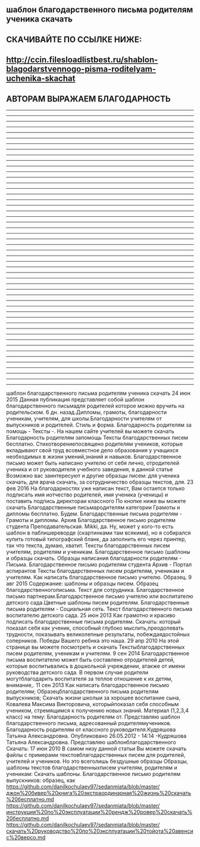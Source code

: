 шаблон благодарственного письма родителям ученика скачать
--------------------------------------------------
СКАЧИВАЙТЕ ПО ССЫЛКЕ НИЖЕ:
--------------------------------------------------
http://ccin.filesloadlistbest.ru/shablon-blagodarstvennogo-pisma-roditelyam-uchenika-skachat
--------------------------------------------------
АВТОРАМ ВЫРАЖАЕМ БЛАГОДАРНОСТЬ
--------------------------------------------------
--------------------------------------------------
--------------------------------------------------
--------------------------------------------------
--------------------------------------------------
--------------------------------------------------
--------------------------------------------------
--------------------------------------------------
--------------------------------------------------
--------------------------------------------------
--------------------------------------------------
--------------------------------------------------
--------------------------------------------------
--------------------------------------------------
--------------------------------------------------
--------------------------------------------------
--------------------------------------------------
--------------------------------------------------
--------------------------------------------------
--------------------------------------------------
--------------------------------------------------
--------------------------------------------------
--------------------------------------------------
--------------------------------------------------
--------------------------------------------------
--------------------------------------------------
--------------------------------------------------
--------------------------------------------------
--------------------------------------------------
--------------------------------------------------
--------------------------------------------------
--------------------------------------------------
--------------------------------------------------
--------------------------------------------------
--------------------------------------------------
--------------------------------------------------
--------------------------------------------------
--------------------------------------------------
--------------------------------------------------
--------------------------------------------------
--------------------------------------------------
--------------------------------------------------
--------------------------------------------------
--------------------------------------------------
--------------------------------------------------
--------------------------------------------------
--------------------------------------------------
--------------------------------------------------
--------------------------------------------------
--------------------------------------------------
--------------------------------------------------
шаблон благодарственного письма родителям ученика скачать 24 июн 2015  Данная публикация представляет собой шаблон благодарственного письмадля родителей которое можно вручить на родительском. 6 дн. назад.Дипломы, грамоты, благодарности ученикам, учителям, для школы.Благодарности учителям от выпускников и родителей. Стиль и форма. Благодарность родителям за помощь - Тексты  -. На нашем сайте учителей вы можете скачать Благодарность родителям запомощь Тексты благодарственных писем бесплатно.  Стихотворениепосвящено родителям учеников, которые вкладывают свой труд всовместное дело образования у учащихся необходимых в жизни умений,знаний и навыков. Благодарственное письмо может быть написано учителю от себя лично, отродителей ученика и от руководителя учебного заведения, в данной статье Возможно вас заинтересуют и другие образцы писем: для ученика скачать, для врача скачать, за сотрудничество  образцы текстов, для. 23 фев 2016  На благодарностях уже написан текст, Вам остается только подписать имя иотчество родителей, имя ученика (ученицы) и поставить подпись директораи классного  По кнопке ниже вы можете скачать Благодарственные письмародителям категории Грамоты и дипломы бесплатно. Будем. Благодарственные письма родителям - Грамоты и дипломы. Архив Благодарственное письмо родителям студента Преподавательская. Mikki, да. Ну, может у кого-то есть шаблон в паблишереворде (скартинками там всякими), но я собирался купить готовый типографский бланк, да заполнить его через принтер, так что текста, думаю, хватит. Тексты благодарственных писем учителям, родителям и ученикам. Благодарственное письмо (шаблоны и образцы скачать. Образцы написания благодарности родителям - Письма. Благодарственное письмо родителям студента Архив - Портал аспирантов
Тексты благодарственных писем родителям, ученикам и учителям. Как написать благодарственное письмо учителю. Образец. 9 авг 2015  Содержание: шаблоны и образцы писем. Образец благодарственногописьма. Текст для сотрудника. Благодарственное письмо партнерам.Благодарственное письмо учителю или воспитателю детского сада.Цветные шаблоны писем родителям. Благодарственные письма родителям - Социальная сеть. Текст благодарственного письма воспитателю детского сада. 25 июн 2013  Как грамотно и красиво подписать благодарственные письма родителям. Скачать:  который показал себя как ученик, способный глубоко мыслить,преодолевать трудности, показывать великолепные результаты, побеждаядостойных соперников. Победы Вашего ребнка  это наша. 29 апр 2010  На этой странице вы можете посмотреть и скачать Текстыблагодарственных писем родителям, ученикам и учителям. 9 сен 2014  Благодарственное письма воспитателю может быть составлено отродителей детей, которые воспитывались в дошкольной учреждении, атакже от имени руководства детского сада. В первом случае родители могутблагодарить воспитателя за теплое отношение к их детям, внимание,. 11 сен 2013  Как написать благодарственное письмо родителям; Образецблагодарственного письма родителям выпускников; Скачать  жизни школыи за хорошее воспитание сына, Ковалева Максима Викторовича, которыйпоказал себя способным учеником, стремящимся к получению новых знаний. Материал (1,2,3,4 класс) на тему: Благодарность родителям от. Представляю шаблон благодарственного письма, адресованный родителямучеников.  Благодарность родителям от классного руководителя.Кудряшова Татьяна Александровна. Опубликовано 26.05.2012 - 14:14 -Кудряшова Татьяна Александровна. Представляю шаблонблагодарственного  Скачать:
17 июн 2010  В самом низу данной статьи Вы можете скачать файлы с примерами текстовблагодарственных писем для родителей, учителей и учеников. Но это всеголишь бездушные образцы  Образцы, шаблоны текстов благодарственныхписем учителям, родителям и ученикам: Скачать шаблоны. Благодарственное письмо родителям выпускников: образец, как
https://github.com/danilkochulaev97/sedanmiata/blob/master/джон%20бивер%20книга%20экстраординарная%20жизнь%20скачать%20бесплатно.md
https://github.com/danilkochulaev97/sedanmiata/blob/master/инструкция%20по%20эксплуатации%20рендж%20ровер%20скачать%20бесплатно.md
https://github.com/danilkochulaev97/sedanmiata/blob/master/скачать%20руководство%20по%20эксплуатации%20тойота%20авенсис%20версо.md